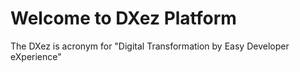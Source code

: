 # Welcome to DXez Platform

The DXez is acronym for "Digital Transformation by Easy Developer eXperience"
